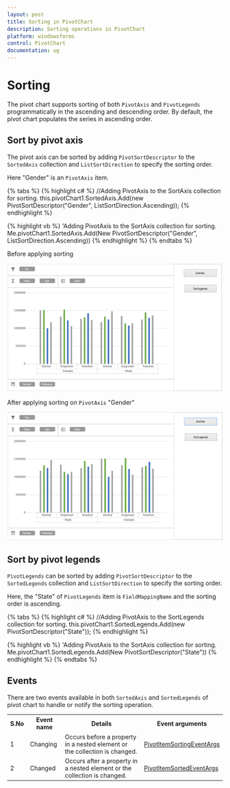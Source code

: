 ```yaml
---
layout: post
title: Sorting in PivotChart
description: Sorting operations in PivotChart
platform: windowsforms
control: PivotChart
documentation: ug
---
```


# Sorting
The pivot chart supports sorting of both `PivotAxis` and `PivotLegends` programmatically in the ascending and descending order. By default, the pivot chart populates the series in ascending order.

## Sort by pivot axis
The pivot axis can be sorted by adding `PivotSortDescriptor` to the `SortedAxis` collection and `ListSortDirection` to specify the sorting order.

Here "Gender" is an `PivotAxis` item.

{% tabs %}
{% highlight c# %}
//Adding PivotAxis to the SortAxis collection for sorting.
this.pivotChart1.SortedAxis.Add(new PivotSortDescriptor("Gender", ListSortDirection.Ascending));
{% endhighlight %}

{% highlight vb %}
'Adding PivotAxis to the SortAxis collection for sorting.
Me.pivotChart1.SortedAxis.Add(New PivotSortDescriptor("Gender", ListSortDirection.Ascending))
{% endhighlight %}
{% endtabs %}
 
Before applying sorting

![Windows forms pivotchart displays before applied sorting on gender](Sorting_images/Before_Sorting.png) 

After applying sorting on `PivotAxis` "Gender"

![Windows forms pivotchart displays after applied the sorting on gender](Sorting_images/After_Sorting.png) 

## Sort by pivot legends
`PivotLegends` can be sorted by adding `PivotSortDescriptor` to the `SortedLegends` collection and `ListSortDirection` to specify the sorting order.

Here, the "State" of `PivotLegends` item is `FieldMappingName` and the sorting order is ascending. 

{% tabs %}
{% highlight c# %}
//Adding PivotAxis to the SortLegends collection for sorting.
this.pivotChart1.SortedLegends.Add(new PivotSortDescriptor("State"));
{% endhighlight %}

{% highlight vb %}
'Adding PivotAxis to the SortAxis collection for sorting.
Me.pivotChart1.SortedLegends.Add(New PivotSortDescriptor("State"))
{% endhighlight %}
{% endtabs %}

## Events
There are two events available in both `SortedAxis` and `SortedLegends` of pivot chart to handle or notify the sorting operation.

<table>
<tr>
<th>S.No</th><th>Event name</th><th>Details</th><th>Event arguments</th>
</tr>
<tr>
<td>1</td><td>Changing</td><td>Occurs before a property in a nested element or the collection is changed.</td><td><a href="https://help.syncfusion.com/cr/cref_files/windowsforms/Syncfusion.PivotChart.Windows~Syncfusion.Windows.Forms.PivotChart.PivotItemSortingEventArgs.html">PivotItemSortingEventArgs</a></td>
<tr><td>2</td><td>Changed</td><td>Occurs after a property in a nested element or the collection is changed.	</td><td><a href="https://help.syncfusion.com/cr/cref_files/windowsforms/Syncfusion.PivotChart.Windows~Syncfusion.Windows.Forms.PivotChart.PivotItemSortedEventArgs.html">PivotItemSortedEventArgs</a></td>
</tr>
</table>


